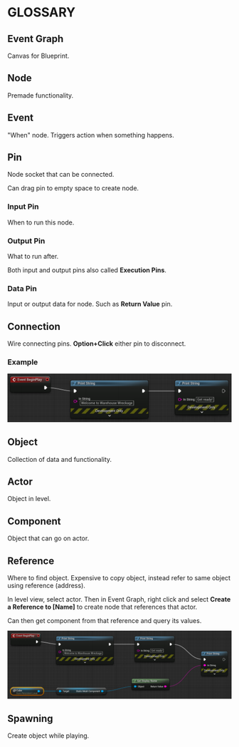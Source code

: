 # GLOSSARY

## Event Graph

Canvas for Blueprint.

## Node

Premade functionality.

## Event

"When" node. Triggers action when something happens.

## Pin

Node socket that can be connected.

Can drag pin to empty space to create node.

### Input Pin

When to run this node.

### Output Pin

What to run after.

Both input and output pins also called **Execution Pins**.

### Data Pin

Input or output data for node. Such as **Return Value** pin.

## Connection

Wire connecting pins. **Option+Click** either pin to disconnect.

### Example

![Blueprint example](/assets/Blueprint/blueprint-example.png)

## Object

Collection of data and functionality.

## Actor

Object in level.

## Component

Object that can go on actor.

## Reference

Where to find object. Expensive to copy object, instead refer to same object using reference (address).

In level view, select actor. Then in Event Graph, right click and select **Create a Reference to [Name]** to create node that references that actor.

Can then get component from that reference and query its values.

![Reference example](/assets/Blueprint/blueprint-reference.png)

## Spawning

Create object while playing.
